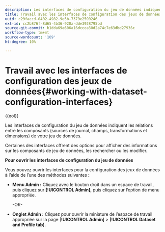 ```yaml
---
description: Les interfaces de configuration du jeu de données indiquent les relations entre les composants (sources de journal, champs, transformations et dimensions) de votre jeu de données.
title: Travail avec les interfaces de configuration des jeux de données
uuid: c29faccd-0402-4982-9e5b-7379e2590246
exl-id: cc2b876f-8d65-4b36-920a-dde3928795bd
source-git-commit: b1dda69a606a16dccca30d2a74c7e63dbd27936c
workflow-type: tm+mt
source-wordcount: '109'
ht-degree: 10%

---
```


# Travail avec les interfaces de configuration des jeux de données{#working-with-dataset-configuration-interfaces}

{{eol}}

Les interfaces de configuration du jeu de données indiquent les relations entre les composants (sources de journal, champs, transformations et dimensions) de votre jeu de données.

Certaines des interfaces offrent des options pour afficher des informations sur les composants de jeu de données, les rechercher ou les modifier.

**Pour ouvrir les interfaces de configuration du jeu de données**

Vous pouvez ouvrir les interfaces pour la configuration des jeux de données à l’aide de l’une des méthodes suivantes :

* **Menu Admin :** Cliquez avec le bouton droit dans un espace de travail, puis cliquez sur **[!UICONTROL Admin]**, puis cliquez sur l’option de menu appropriée.

   -OR-

* **Onglet Admin :** Cliquez pour ouvrir la miniature de l’espace de travail appropriée sur la page **[!UICONTROL Admin]** > **[!UICONTROL Dataset and Profile tab]**.
